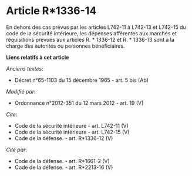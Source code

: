 # Article R*1336-14

En dehors des cas prévus par les articles L742-11 à L742-13 et L742-15 du code de la sécurité intérieure, les dépenses
afférentes aux marchés et réquisitions prévues aux articles R. * 1336-12 et R. * 1336-13 sont à la charge des autorités ou
personnes bénéficiaires.

**Liens relatifs à cet article**

_Anciens textes_:

  - Décret n°65-1103 du 15 décembre 1965 - art. 5 bis (Ab)

_Modifié par_:

  - Ordonnance n°2012-351 du 12 mars 2012 - art. 19 (V)

_Cite_:

  - Code de la sécurité intérieure - art. L742-11 (V)
  - Code de la sécurité intérieure - art. L742-15 (V)
  - Code de la défense. - art. R*1336-12 (V)

_Cité par_:

  - Code de la défense. - art. R*1661-2 (V)
  - Code de la défense. - art. R*2213-16 (V)
